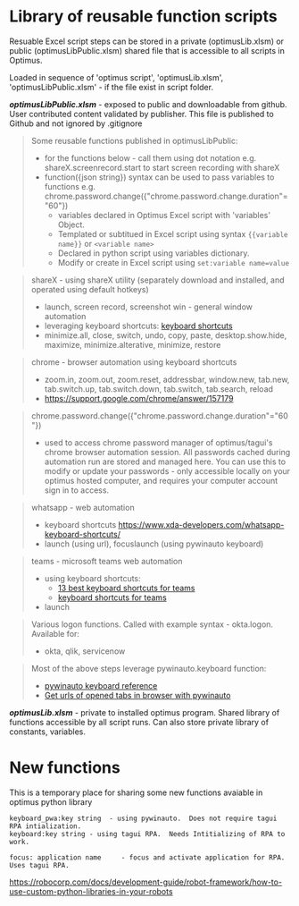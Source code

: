 # Library of reusable function scripts
Resuable Excel script steps can be stored in a private (optimusLib.xlsm) or public (optimusLibPublic.xlsm) shared file that is accessible to all scripts in Optimus.

Loaded in sequence of 'optimus script', 'optimusLib.xlsm', 'optimusLibPublic.xlsm' - if the file exist in script folder.

***optimusLibPublic.xlsm*** - exposed to public and downloadable from github.  User contributed content validated by publisher.  This file is published to Github and not ignored by .gitignore

> Some reusable functions published in optimusLibPublic:
>  - for the functions below - call them using dot notation e.g. shareX.screenrecord.start to start screen recording with shareX
>  - function({json string}) syntax can be used to pass variables to functions e.g. chrome.password.change({"chrome.password.change.duration"="60"})
>      - variables declared in Optimus Excel script with 'variables' Object.
>      - Templated or subtitued in Excel script using syntax `{{variable name}}` or `<variable name>`
>      - Declared in python script using variables dictionary.
>      - Modify or create in Excel script using `set:variable name=value`

> shareX - using shareX utility (separately download and installed, and operated using default hotkeys)
>  - launch, screen record, screenshot 
> win - general window automation
>  - leveraging keyboard shortcuts: [keyboard shortcuts](https://support.microsoft.com/en-us/windows/keyboard-shortcuts-in-windows-dcc61a57-8ff0-cffe-9796-cb9706c75eec)
>  - minimize.all, close, switch, undo, copy, paste, desktop.show.hide, maximize, minimize.alterative, minimize, restore

> chrome - browser automation using keyboard shortcuts
>   - zoom.in, zoom.out, zoom.reset, addressbar, window.new, tab.new, tab.switch.up, tab.switch.down, tab.switch, tab.search, reload
>   - https://support.google.com/chrome/answer/157179

> chrome.password.change({"chrome.password.change.duration"="60"})
>   - used to access chrome password manager of optimus/tagui's chrome browser automation session.  All passwords cached during automation run are stored and managed here.  You can use this to modify or update your passwords - only accessible locally on your optimus hosted computer, and requires your computer account sign in to access.

> whatsapp - web automation
>   - keyboard shortcuts https://www.xda-developers.com/whatsapp-keyboard-shortcuts/
>   - launch (using url), focuslaunch (using pywinauto keyboard)

> teams - microsoft teams web automation
>   - using keyboard shortcuts:
>       - [13 best keyboard shortcuts for teams](https://helpdeskgeek.com/office-tips/the-13-best-keyboard-shortcuts-for-microsoft-teams/)
>       - [keyboard shortcuts for teams](https://support.microsoft.com/en-gb/office/keyboard-shortcuts-for-microsoft-teams-2e8e2a70-e8d8-4a19-949b-4c36dd5292d2#bkmk_global)
>   - launch

> Various logon functions.  Called with example syntax - okta.logon.  Available for:
>   - okta, qlik, servicenow

> Most of the above steps leverage pywinauto.keyboard function:
>   - [pywinauto keyboard reference](https://pywinauto.readthedocs.io/en/latest/code/pywinauto.keyboard.html)
>   - [Get urls of opened tabs in browser with pywinauto](https://stackoverflow.com/questions/72594066/get-urls-of-opened-tabs-in-browser-pywinauto-python)

***optimusLib.xlsm*** - private to installed optimus program.  Shared library of functions accessible by all script runs.  Can also store private library of constants, variables.

# New functions
This is a temporary place for sharing some new functions avaiable in optimus python library
```
keyboard_pwa:key string  - using pywinauto.  Does not require tagui RPA intialization.
keyboard:key string - using tagui RPA.  Needs Intitializing of RPA to work.

focus: application name     - focus and activate application for RPA.  Uses tagui RPA.

```

https://robocorp.com/docs/development-guide/robot-framework/how-to-use-custom-python-libraries-in-your-robots




